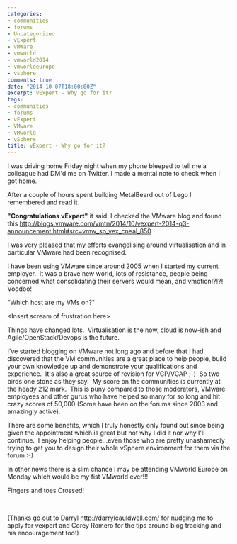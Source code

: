 ```yaml
---
categories:
- communities
- forums
- Uncategorized
- vExpert
- VMWare
- vmworld
- vmworld2014
- vmworldeurope
- vsphere
comments: true
date: "2014-10-07T18:00:00Z"
excerpt: vExpert - Why go for it?
tags:
- communities
- forums
- vExpert
- VMware
- VMworld
- vSphere
title: vExpert - Why go for it?
---
```

I was driving home Friday night when my phone bleeped to tell me a colleague had DM'd me on Twitter. I made a mental note to check when I got home.

After a couple of hours spent building MetalBeard out of Lego I remembered and read it.

<strong>"Congratulations vExpert"</strong> it said.
I checked the VMware blog and found this
<a href="http://blogs.vmware.com/vmtn/2014/10/vexpert-2014-q3-announcement.html#src=vmw_so_vex_cneal_850">http://blogs.vmware.com/vmtn/2014/10/vexpert-2014-q3-announcement.html#src=vmw_so_vex_cneal_850</a>

I was very pleased that my efforts evangelising around virtualisation and in particular VMware had been recognised.

I have been using VMware since around 2005 when I started my current employer.  It was a brave new world, lots of resistance, people being concerned what consolidating their servers would mean, and vmotion!?!?! Voodoo!

"Which host are my VMs on?"

&lt;Insert scream of frustration here&gt;

Things have changed lots.  Virtualisation is the now, cloud is now-ish and Agile/OpenStack/Devops is the future.

I've started blogging on VMware not long ago and before that I had discovered that the VM communities are a great place to help people, build your own knowledge up and demonstrate your qualifications and experience.  It's also a great source of revision for VCP/VCAP ;-)  So two birds one stone as they say.  My score on the communities is currently at the heady 212 mark.  This is puny compared to those moderators, VMware employees and other gurus who have helped so many for so long and hit crazy scores of 50,000 (Some have been on the forums since 2003 and amazingly active).

There are some benefits, which I truly honestly only found out since being given the appointment which is great but not why I did it nor why I'll continue.  I enjoy helping people...even those who are pretty unashamedly trying to get you to design their whole vSphere environment for them via the forum :-)

In other news there is a slim chance I may be attending VMworld Europe on Monday which would be my fist VMworld ever!!!

Fingers and toes Crossed!

&nbsp;

(Thanks go out to Darryl http://darrylcauldwell.com/ for nudging me to apply for vexpert and Corey Romero for the tips around blog tracking and his encouragement too!)

&nbsp;

&nbsp;

&nbsp;
